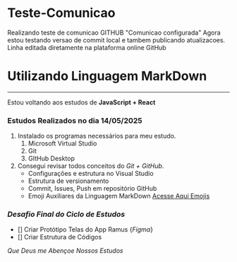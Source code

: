 # Teste-Comunicao
Realizando teste de comunicao GITHUB "Comunicao configurada"
Agora estou testando versao de commit local e tambem publicando atualizacoes. 
Linha editada diretamente na plataforma online GitHub

# Utilizando Linguagem MarkDown
***
Estou voltando aos estudos de **JavaScript + React** 
### Estudos Realizados no dia 14/05/2025
1. Instalado os programas necessários para meu estudo.
    1. Microsoft Virtual Studio
    1. Git
    1. GItHub Desktop
1. Consegui revisar todos conceitos do *Git + GitHub*. 
    - Configurações e estrutura no Visual Studio
    - Estrutura de versionamento
    - Commit, Issues, Push em repositório GitHub
    - Emoji Auxiliares da Linguagem MarkDown  [Acesse Aqui Emojis](https://github.com/ikatyang/emoji-cheat-sheet)
### *Desafio Final do Ciclo de Estudos*
- [] Criar Protótipo Telas do App Ramus {*Figma*}
- [] Criar Estrutura de Códigos


*Que Deus me Abençoe Nossos Estudos* 
